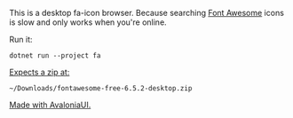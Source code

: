This is a desktop fa-icon browser.
Because searching [Font Awesome][0] icons is slow and only works when you're online.

Run it:

```
dotnet run --project fa
```

[Expects a zip at:][1]

```
~/Downloads/fontawesome-free-6.5.2-desktop.zip
```


[Made with AvaloniaUI.](https://docs.avaloniaui.net)

[0]: https://fontawesome.com/icons
[1]: fa/Vm/Icons.cs#L14

